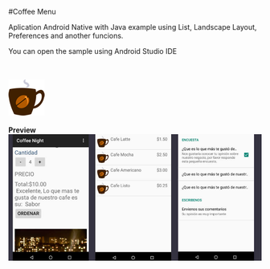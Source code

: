 
#Coffee Menu
<p>Aplication Android Native with Java example using List, Landscape Layout, Preferences and another funcions.</p>
<p>You can open the sample using Android Studio IDE</p>
<br><br>
<img src="app/src/main/res/drawable/cafe.png">
<br><br>
<strong>Preview</strong>
<img src="app/src/main/res/drawable/AppCoffee.jpg">
<br><br>
<!--<strong>SUPPORT</strong>
<br><br>
<a href="https://www.buymeacoffee.com/vsalguero" target="_blank"><img src="https://media.giphy.com/media/sqQihma8JiyO7Skpqv/giphy.gif" alt="Buy Me A Coffee" height="70" width="250"></a>-->

